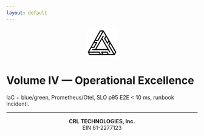 ```yaml
---
layout: default
---
```

<p align="center">
  <a href="https://crl-technologies.com/"><img src="/assets/img/logo.png" alt="CRL Technologies" width="80"></a>
</p>

# Volume IV — Operational Excellence
IaC + blue/green, Prometheus/Otel, SLO p95 E2E < 10 ms, runbook incidenti.
<hr>
<p align="center"><strong>CRL TECHNOLOGIES, Inc.</strong><br>EIN 61-2277123</p>
